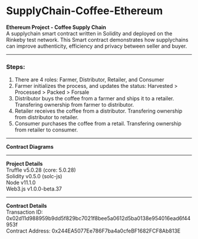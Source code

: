 # SupplyChain-Coffee-Ethereum
**Ethereum Project - Coffee Supply Chain**  
A supplychain smart contract written in Solidity and deployed on the Rinkeby test network. This Smart contract demonstrates how supplychains can improve authenticity, efficiency and privacy between seller and buyer.
****
### Steps:
1. There are 4 roles: Farmer, Distributor, Retailer, and Consumer
2. Farmer initializes the process, and updates the status: Harvested > Processed > Packed > Forsale
3. Distributor buys the coffee from a farmer and ships it to a retailer. Transfering ownership from farmer to distributor.
4. Retailer receives the coffee from a distributor. Transfering ownership from distributor to retailer.
5. Consumer purchases the coffee from a retail. Transfering ownership from retailer to consumer.
****
**Contract Diagrams**  
****
**Project Details**  
Truffle v5.0.28 (core: 5.0.28)  
Solidity v0.5.0 (solc-js)  
Node v11.1.0  
Web3.js v1.0.0-beta.37  
****
**Contract Details**  
Transaction ID: 0x02d11d988959b9dd5f829bc7021f8bee5a0612d5ba0138e954016ead6f44953f  
Contract Address: 0x244EA5077Ee786F7ba4a0cfeBF1682FCF8Ab813E  
